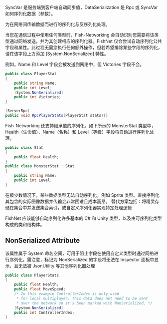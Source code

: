 SyncVar 是服务端到客户端自动同步值，DataSerialization 是 Rpc 或 SyncVar 如何序列化数据（参数）。

为在网络间传输数据而进行的序列化与反序列化处理。

当您在通信过程中使用任何类型时，Fish-Networking 会自动识别您需要将该类型通过网络发送，并为其创建相应的序列化器。FishNet 仅会尝试自动序列化公共字段和属性。此过程无需您执行任何额外操作，但若希望排除某些字段的序列化，请在该字段上方添加 [System.NonSerialized] 特性。

例如，Name 和 Level 字段会被发送到网络中，但 Victories 字段不会。

```C#
public class PlayerStat
{
    public string Name;
    public int Level;
    [System.NonSerialized]
    public int Victories;
}

[ServerRpc]
public void RpcPlayerStats(PlayerStat stats){}
```

Fish-Networking 还支持继承值的序列化。如下所示的 MonsterStat 类型中，Health（生命值）、Name（名称）和 Level（等级）字段将自动进行序列化处理。

```C#
public class Stat
{
    public float Health;
}
public class MonsterStat : Stat
{
    public string Name;
    public int Level;
}
```

在极少数情况下，某些数据类型无法自动序列化，例如 Sprite 类型。直接序列化其包含的实际图像数据并传输会非常困难且成本高昂。
替代方案包括：将精灵存储在集合中并发送集合索引，或自定义序列化器实现特定处理逻辑

FishNet 应该能够自动序列化许多基本的 C# 和 Unity 类型，以及由可序列化类型构成的类和结构体。

## NonSerialized Attribute

该属性属于 System 命名空间，可用于阻止字段在使用自定义类型时通过网络进行序列化。需注意，标记为 NonSerialized 的字段将无法在 Inspector 面板中显示，且无法被 JsonUtility 等其他序列化器处理

```C#
public class PlayerStats
{
    public float Health;
    public float MoveSpeed;
    /* In this example ControllerIndex is only used
     * for local multiplayer. This data does not need to be sent
     * over the network so it's been marked with NonSerialized. */
    [System.NonSerialized]
    public int ControllerIndex;
}
```


